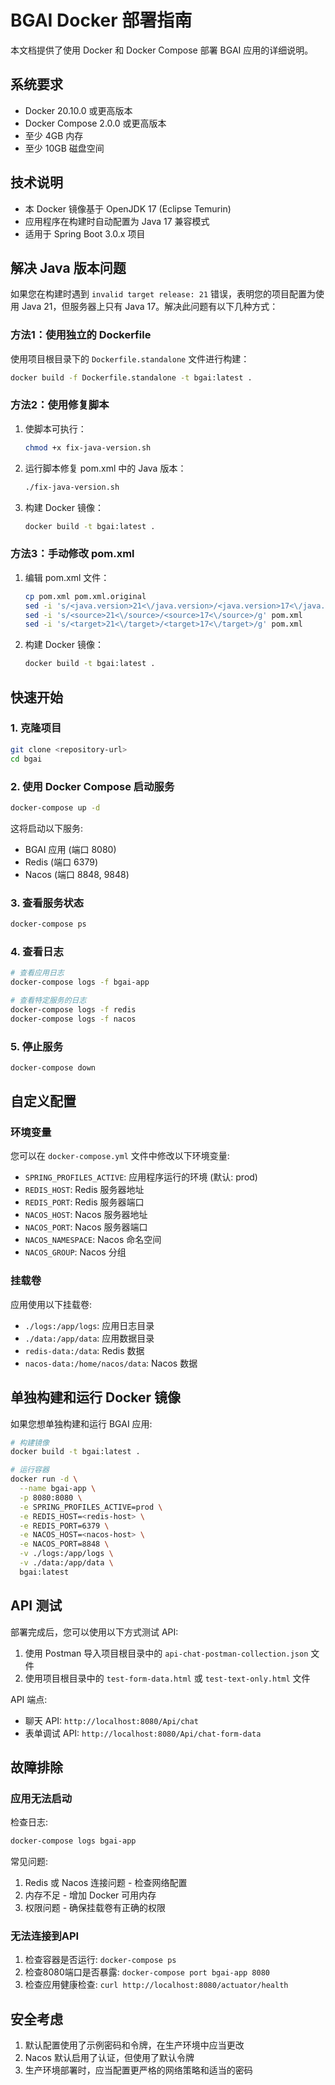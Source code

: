 # BGAI Docker 部署指南

本文档提供了使用 Docker 和 Docker Compose 部署 BGAI 应用的详细说明。

## 系统要求

- Docker 20.10.0 或更高版本
- Docker Compose 2.0.0 或更高版本
- 至少 4GB 内存
- 至少 10GB 磁盘空间

## 技术说明

- 本 Docker 镜像基于 OpenJDK 17 (Eclipse Temurin)
- 应用程序在构建时自动配置为 Java 17 兼容模式
- 适用于 Spring Boot 3.0.x 项目

## 解决 Java 版本问题

如果您在构建时遇到 `invalid target release: 21` 错误，表明您的项目配置为使用 Java 21，但服务器上只有 Java 17。解决此问题有以下几种方式：

### 方法1：使用独立的 Dockerfile

使用项目根目录下的 `Dockerfile.standalone` 文件进行构建：

```bash
docker build -f Dockerfile.standalone -t bgai:latest .
```

### 方法2：使用修复脚本

1. 使脚本可执行：
   ```bash
   chmod +x fix-java-version.sh
   ```

2. 运行脚本修复 pom.xml 中的 Java 版本：
   ```bash
   ./fix-java-version.sh
   ```

3. 构建 Docker 镜像：
   ```bash
   docker build -t bgai:latest .
   ```

### 方法3：手动修改 pom.xml

1. 编辑 pom.xml 文件：
   ```bash
   cp pom.xml pom.xml.original
   sed -i 's/<java.version>21<\/java.version>/<java.version>17<\/java.version>/g' pom.xml
   sed -i 's/<source>21<\/source>/<source>17<\/source>/g' pom.xml
   sed -i 's/<target>21<\/target>/<target>17<\/target>/g' pom.xml
   ```

2. 构建 Docker 镜像：
   ```bash
   docker build -t bgai:latest .
   ```

## 快速开始

### 1. 克隆项目

```bash
git clone <repository-url>
cd bgai
```

### 2. 使用 Docker Compose 启动服务

```bash
docker-compose up -d
```

这将启动以下服务:
- BGAI 应用 (端口 8080)
- Redis (端口 6379)
- Nacos (端口 8848, 9848)

### 3. 查看服务状态

```bash
docker-compose ps
```

### 4. 查看日志

```bash
# 查看应用日志
docker-compose logs -f bgai-app

# 查看特定服务的日志
docker-compose logs -f redis
docker-compose logs -f nacos
```

### 5. 停止服务

```bash
docker-compose down
```

## 自定义配置

### 环境变量

您可以在 `docker-compose.yml` 文件中修改以下环境变量:

- `SPRING_PROFILES_ACTIVE`: 应用程序运行的环境 (默认: prod)
- `REDIS_HOST`: Redis 服务器地址
- `REDIS_PORT`: Redis 服务器端口
- `NACOS_HOST`: Nacos 服务器地址
- `NACOS_PORT`: Nacos 服务器端口
- `NACOS_NAMESPACE`: Nacos 命名空间
- `NACOS_GROUP`: Nacos 分组

### 挂载卷

应用使用以下挂载卷:

- `./logs:/app/logs`: 应用日志目录
- `./data:/app/data`: 应用数据目录
- `redis-data:/data`: Redis 数据
- `nacos-data:/home/nacos/data`: Nacos 数据

## 单独构建和运行 Docker 镜像

如果您想单独构建和运行 BGAI 应用:

```bash
# 构建镜像
docker build -t bgai:latest .

# 运行容器
docker run -d \
  --name bgai-app \
  -p 8080:8080 \
  -e SPRING_PROFILES_ACTIVE=prod \
  -e REDIS_HOST=<redis-host> \
  -e REDIS_PORT=6379 \
  -e NACOS_HOST=<nacos-host> \
  -e NACOS_PORT=8848 \
  -v ./logs:/app/logs \
  -v ./data:/app/data \
  bgai:latest
```

## API 测试

部署完成后，您可以使用以下方式测试 API:

1. 使用 Postman 导入项目根目录中的 `api-chat-postman-collection.json` 文件
2. 使用项目根目录中的 `test-form-data.html` 或 `test-text-only.html` 文件

API 端点:
- 聊天 API: `http://localhost:8080/Api/chat`
- 表单调试 API: `http://localhost:8080/Api/chat-form-data`

## 故障排除

### 应用无法启动

检查日志:
```bash
docker-compose logs bgai-app
```

常见问题:
1. Redis 或 Nacos 连接问题 - 检查网络配置
2. 内存不足 - 增加 Docker 可用内存
3. 权限问题 - 确保挂载卷有正确的权限

### 无法连接到API

1. 检查容器是否运行: `docker-compose ps`
2. 检查8080端口是否暴露: `docker-compose port bgai-app 8080`
3. 检查应用健康检查: `curl http://localhost:8080/actuator/health`

## 安全考虑

1. 默认配置使用了示例密码和令牌，在生产环境中应当更改
2. Nacos 默认启用了认证，但使用了默认令牌
3. 生产环境部署时，应当配置更严格的网络策略和适当的密码 